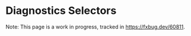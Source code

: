 # Diagnostics Selectors

Note: This page is a work in progress, tracked in https://fxbug.dev/60811.
